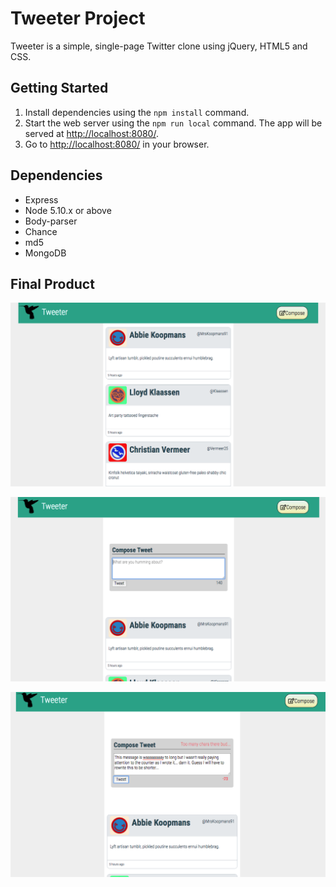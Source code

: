 # Tweeter Project

Tweeter is a simple, single-page Twitter clone using jQuery, HTML5 and CSS.


## Getting Started

1. Install dependencies using the `npm install` command.
2. Start the web server using the `npm run local` command. The app will be served at <http://localhost:8080/>.
3. Go to <http://localhost:8080/> in your browser.

## Dependencies

- Express
- Node 5.10.x or above
- Body-parser
- Chance
- md5
- MongoDB

## Final Product

!['ScreenShot of landing page, tweet-feed'](https://github.com/MapleMocha/tweeter/blob/master/docs/1TweetFeed.png)

!['ScreenShot of compose-a-tweet form'](https://github.com/MapleMocha/tweeter/blob/master/docs/ComposeTweetForm.png)

!['ScreenShot of an attempt to post too long of a tweet'](https://github.com/MapleMocha/tweeter/blob/master/docs/LongTweetAttempt.png)
